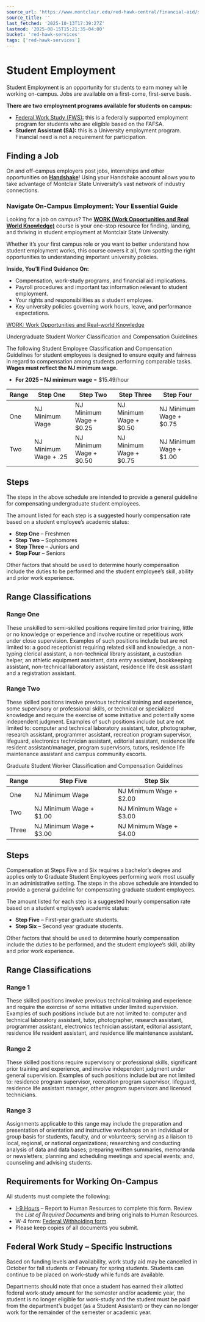 ```yaml
---
source_url: 'https://www.montclair.edu/red-hawk-central/financial-aid/student-employment/'
source_title: ''
last_fetched: '2025-10-13T17:39:27Z'
lastmod: '2025-08-15T15:21:35-04:00'
bucket: 'red-hawk-services'
tags: ['red-hawk-services']
---
```


# Student Employment

Student Employment is an opportunity for students to earn money while working on-campus. Jobs are available on a first-come, first-serve basis.

**There are two employment programs available for students on campus:**

* [Federal Work Study (FWS):](https://studentaid.gov/understand-aid/types/work-study) this is a federally supported employment program for students who are eligible based on the FAFSA.
* **Student Assistant (SA):** this is a University employment program. Financial need is not a requirement for participation.

## **Finding a Job**

On and off-campus employers post jobs, internships and other opportunities on [**Handshake**](https://www.montclair.edu/career-services/on-campus-jobs/finding-an-on-campus-job/)! Using your Handshake account allows you to take advantage of Montclair State University’s vast network of industry connections.

### Navigate On-Campus Employment: Your Essential Guide

Looking for a job on campus? The [**WORK (Work Opportunities and Real World Knowledge)**](https://montclair.instructure.com/courses/196690) course is your one-stop resource for finding, landing, and thriving in student employment at Montclair State University.

Whether it’s your first campus role or you want to better understand how student employment works, this course covers it all, from spotting the right opportunities to understanding important university policies.

**Inside, You’ll Find Guidance On:**

* Compensation, work-study programs, and financial aid implications.
* Payroll procedures and important tax information relevant to student employment.
* Your rights and responsibilities as a student employee.
* Key university policies governing work hours, leave, and performance expectations.

[WORK: Work Opportunities and Real-world Knowledge](https://montclair.instructure.com/courses/196690)

Undergraduate Student Worker Classification and Compensation Guidelines

The following Student Employee Classification and Compensation Guidelines for student employees is designed to ensure equity and fairness in regard to compensation among students performing comparable tasks. **Wages must reflect the NJ minimum wage.**

* **For 2025 – NJ minimum wage** = $15.49/hour

| **Range** | **Step One** | **Step Two** | **Step Three** | **Step Four** |
| --- | --- | --- | --- | --- |
| One | NJ Minimum Wage | NJ Minimum Wage + $0.25 | NJ Minimum Wage + $0.50 | NJ Minimum Wage + $0.75 |
| Two | NJ Minimum Wage + .25 | NJ Minimum Wage + $0.50 | NJ Minimum Wage + $0.75 | NJ Minimum Wage + $1.00 |

## Steps

The steps in the above schedule are intended to provide a general guideline for compensating undergraduate student employees.

The amount listed for each step is a suggested hourly compensation rate based on a student employee’s academic status:

* **Step One** – Freshmen
* **Step Two** – Sophomores
* **Step Three** – Juniors and
* **Step Four** – Seniors

Other factors that should be used to determine hourly compensation include the duties to be performed and the student employee’s skill, ability and prior work experience.

## Range Classifications

### Range One

These unskilled to semi-skilled positions require limited prior training, little or no knowledge or experience and involve routine or repetitious work under close supervision. Examples of such positions include but are not limited to: a good receptionist requiring related skill and knowledge, a non-typing clerical assistant, a non-technical library assistant, a custodian helper, an athletic equipment assistant, data entry assistant, bookkeeping assistant, non-technical laboratory assistant, residence life desk assistant and a registration assistant.

### Range Two

These skilled positions involve previous technical training and experience, some supervisory or professional skills, or technical or specialized knowledge and require the exercise of some initiative and potentially some independent judgment. Examples of such positions include but are not limited to: computer and technical laboratory assistant, tutor, photographer, research assistant, programmer assistant, recreation program supervisor, lifeguard, electronics technician assistant, editorial assistant, residence life resident assistant/manager, program supervisors, tutors, residence life maintenance assistant and campus community escorts.

Graduate Student Worker Classification and Compensation Guidelines

| **Range** | **Step Five** | **Step Six** |
| --- | --- | --- |
| One | NJ Minimum Wage | NJ Minimum Wage + $2.00 |
| Two | NJ Minimum Wage + $1.00 | NJ Minimum Wage + $3.00 |
| Three | NJ Minimum Wage + $3.00 | NJ Minimum Wage + $4.00 |

## Steps

Compensation at Steps Five and Six requires a bachelor’s degree and applies only to Graduate Student Employees performing work most usually in an administrative setting. The steps in the above schedule are intended to provide a general guideline for compensating graduate student employees.

The amount listed for each step is a suggested hourly compensation rate based on a student employee’s academic status:

* **Step Five** – First-year graduate students.
* **Step Six** – Second year graduate students.

Other factors that should be used to determine hourly compensation include the duties to be performed, and the student employee’s skill, ability and prior work experience.

## Range Classifications

### Range 1

These skilled positions involve previous technical training and experience and require the exercise of some initiative under limited supervision. Examples of such positions include but are not limited to: computer and technical laboratory assistant, tutor, photographer, research assistant, programmer assistant, electronics technician assistant, editorial assistant, residence life resident assistant, and residence life maintenance assistant.

### Range 2

These skilled positions require supervisory or professional skills, significant prior training and experience, and involve independent judgment under general supervision. Examples of such positions include but are not limited to: residence program supervisor, recreation program supervisor, lifeguard, residence life assistant manager, other program supervisors and licensed technicians.

### Range 3

Assignments applicable to this range may include the preparation and presentation of orientation and instructive workshops on an individual or group basis for students, faculty, and or volunteers; serving as a liaison to local, regional, or national organizations; researching and conducting analysis of data and data bases; preparing written summaries, memoranda or newsletters; planning and scheduling meetings and special events; and, counseling and advising students.

## **Requirements for Working On-Campus**

All students must complete the following:

* [I-9 Hours](https://www.montclair.edu/human-resources/new-employees/i-9-employment-verification/) – Report to Human Resources to complete this form. Review the *List of Required Documents* and bring originals to Human Resources.
* W-4 form: [Federal Withholding form](https://www.irs.gov/pub/irs-pdf/fw4.pdf).
* Please keep copies of all documents you submit.

## **Federal Work Study – Specific Instructions**

Based on funding levels and availability, work study aid may be cancelled in October for fall students or February for spring students. Students can continue to be placed on work-study while funds are available.

Departments should note that once a student has earned their allotted federal work-study amount for the semester and/or academic year, the student is no longer eligible for work-study and the student must be paid from the department’s budget (as a Student Assistant) or they can no longer work for the remainder of the semester or academic year.